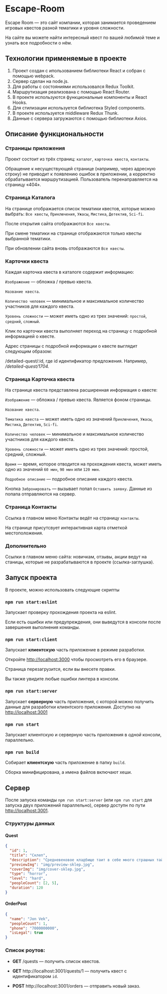 # Escape-Room

Escape Room — это сайт компании, которая занимается проведением игровых квестов разной тематики и уровня сложности.

На сайте вы можете найти интересный квест по вашей любимой теме и узнать все подробности о нём.

## Технологии применяемые в проекте

1. Проект создан с ипользованием библиотеки React и собран с помощью webpack.
2. Сервер сделан на node.js.
3. Для работы с состояниями использовался Redux Toolkit.
4. Маршрутизация реализована с помощью React Router.
5. В проекте используются функциональные компоненты и React Hooks.
6. Для стилизации используется библиотека Styled components.
7. В проекте используется middleware Redux Thunk.
8. Данные с сервера загружаются с помощью библиотеки Axios.

## Описание функциональности

### Страницы приложения

Проект состоит из трёх страниц:  `каталог`, `карточка квеста`, `контакты`.

Обращение к несуществующей странице (например, через адресную строку) не приводит к появлению ошибок в приложении, а корректно обрабатывается маршрутизацией. Пользователь перенаправляется на страницу «404».

### Страница Каталога

На странице отображается список тематики квестов, которые можно выбрать: `Все квесты`, `Приключения`, `Ужасы`, `Мистика`, `Детектив`, `Sci-fi`.

После открытия сайта отображаются `Все квесты`.

При смене тематики на странице отображаются только квесты выбранной тематики.

При обновлении сайта вновь отображаются `Все квесты`.

### Карточки квеста

Каждая карточка квеста в каталоге содержит информацию:

`Изображение` — обложка / превью квеста.

`Название квеста`.

`Количество человек` — минимальное и максимальное количество участников для каждого квеста.

`Уровень сложности` — может иметь одно из трех значений: `простой`, `средний`, `сложный`.

Клик по карточки квеста выполняет переход на страницу с подробной информацией о квесте.

Адрес страницы с подробной информации о квесте выглядит следующим образом:

/detailed-quest/:id, где id идентификатор предложения. Например, */detailed-quest/1704.*

### Страница Карточка квеста

На странице квеста представлена расширенная информация о квесте:

`Изображение` — обложка / превью квеста. Является фоном страницы.

`Название квеста`.

`Тематика квеста` — может иметь одно из значений `Приключения`, `Ужасы`, `Мистика`, `Детектив`, `Sci-fi`.

`Количество человек` — минимальное и максимальное количество участников для каждого квеста.

`Уровень сложности` — может иметь одно из трех значений: простой, средний, сложный.

`Время`  — время, которое отводится на прохождения квеста, может иметь одно из значений `60 мин`, `90 мин` или `120 мин`.

`Подробное описание` — подробное описание каждого квеста.

Кнопка `Забронировать` — вызывает попап `Оставить заявку`. Данные из попапа отправляются на сервер.

### Страница Контакты

Ссылка в главном меню Контакты ведёт на страницу `контакты`.

На странице присутсвует интерактивная карта отметкой местоположения.

### Дополнительно

Ссылки в главном меню сайта: новичкам, отзывы, акции ведут на станицы, которые не разрабатываются в проекте (ссылка-заглушка).

## Запуск проекта

В проекте, можно использовать следующие скрипты

### `npm run start:eslint`

Запускает проверку прохождения проекта на eslint.

Если есть ошибки или предупреждения, они выведутся в консоли после завершения выполнения команды.

### `npm run start:client`

Запускает **клиентскую** часть приложение в режиме разработки.

Откройте [http://localhost:3000](http://localhost:3000) чтобы просмотреть его в браузере.

Страница перезагрузится, если вы внесете правки.

Вы также увидите любые ошибки линтера в консоли.

### `npm run start:server`

Запускает **серверную** часть приложения, с которой можно получить данные для разработки клиентского приложения. Доступно на [http://localhost:3001](http://localhost:3001)

### `npm run start`

Запускает клиентскую и серверную часть приложения в *одной* консоли, параллельно.

### `npm run build`

Собирает **клиентскую** часть приложение в папку `build`.

Сборка минифицирована, а имена файлов включают хеши.


## Сервер

После запуска команды `npm run start:server` (или `npm run start` для запуска двух приложений параллельно), сервер доступн по пути [http://localhost:3001](http://localhost:3001).

### Структуры данных

#### Quest

```json
{
  "id": 1,
  "title": "Склеп",
  "description": "Средневековое кладбище таит в себе много страшных тайн. Местные жители говорят, что в склепе похоронен граф вампир, который по ночам выходит на охоту, чтобы испить человеческой крови. Через час солнце опустится за горизонт, успеете ли вы убить вампира и выбраться из склепа?",
  "previewImg": "img/preview-sklep.jpg",
  "coverImg": "img/cover-sklep.jpg",
  "type": "horror",
  "level": "hard",
  "peopleCount": [2, 5],
  "duration": 120
}
```

#### OrderPost

```json
{
  "name": "Jon Vek",
  "peopleCount": 1,
  "phone": "7000000000",
  "isLegal": true
}
```

### Список роутов:

- **GET** /quests — получить список квестов.

- **GET** http://localhost:3001/quests/1 — получить квест c идентификатором `id`.

- **POST** http://localhost:3001/orders — отправить новый заказ.
